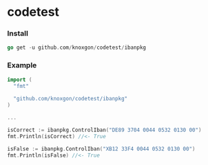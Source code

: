# codetest

### Install

```go
go get -u github.com/knoxgon/codetest/ibanpkg
```

### Example

```go
import (
  "fmt"
  
  "github.com/knoxgon/codetest/ibanpkg"
)

...

isCorrect := ibanpkg.ControlIban("DE89 3704 0044 0532 0130 00")
fmt.Println(isCorrect) //<- True

isFalse := ibanpkg.ControlIban("XB12 33F4 0044 0532 0130 00")
fmt.Println(isFalse) //<- True
```
